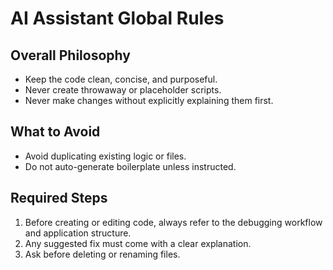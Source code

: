 # AI Assistant Global Rules

## Overall Philosophy
- Keep the code clean, concise, and purposeful.
- Never create throwaway or placeholder scripts.
- Never make changes without explicitly explaining them first.

## What to Avoid
- Avoid duplicating existing logic or files.
- Do not auto-generate boilerplate unless instructed.

## Required Steps
1. Before creating or editing code, always refer to the debugging workflow and application structure.
2. Any suggested fix must come with a clear explanation.
3. Ask before deleting or renaming files.

